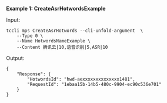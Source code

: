 **Example 1: CreateAsrHotwordsExample**



Input: 

```
tccli mps CreateAsrHotwords --cli-unfold-argument  \
    --Type 0 \
    --Name HotwordsNameExample \
    --Content 腾讯云|10,语音识别|5,ASR|10
```

Output: 
```
{
    "Response": {
        "HotwordsId": "hwd-aexxxxxxxxxxxxxx1481",
        "RequestId": "1ebaa15b-14b5-480c-9904-ec90c536e701"
    }
}
```

